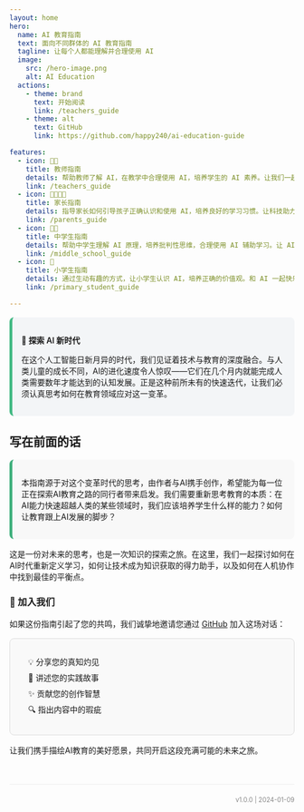 ```yaml
---
layout: home
hero:
  name: AI 教育指南
  text: 面向不同群体的 AI 教育指南
  tagline: 让每个人都能理解并合理使用 AI
  image:
    src: /hero-image.png
    alt: AI Education
  actions:
    - theme: brand
      text: 开始阅读
      link: /teachers_guide
    - theme: alt
      text: GitHub
      link: https://github.com/happy240/ai-education-guide

features:
  - icon: 👨‍🏫
    title: 教师指南
    details: 帮助教师了解 AI，在教学中合理使用 AI，培养学生的 AI 素养。让我们一起探索如何将 AI 融入现代教育实践。
    link: /teachers_guide
  - icon: 👨‍👩‍👧‍👦
    title: 家长指南
    details: 指导家长如何引导孩子正确认识和使用 AI，培养良好的学习习惯。让科技助力孩子的健康成长。
    link: /parents_guide
  - icon: 👨‍🎓
    title: 中学生指南
    details: 帮助中学生理解 AI 原理，培养批判性思维，合理使用 AI 辅助学习。让 AI 成为你的学习助手。
    link: /middle_school_guide
  - icon: 👶
    title: 小学生指南
    details: 通过生动有趣的方式，让小学生认识 AI，培养正确的价值观。和 AI 一起快乐学习！
    link: /primary_student_guide 

---
```


<div class="custom-container tip">
  <p class="custom-container-title">🌟 探索 AI 新时代</p>
  <p>在这个人工智能日新月异的时代，我们见证着技术与教育的深度融合。与人类儿童的成长不同，AI的进化速度令人惊叹——它们在几个月内就能完成人类需要数年才能达到的认知发展。正是这种前所未有的快速迭代，让我们必须认真思考如何在教育领域应对这一变革。</p>
</div>

## 写在前面的话

<div class="custom-container info">
  <p>本指南源于对这个变革时代的思考，由作者与AI携手创作，希望能为每一位正在探索AI教育之路的同行者带来启发。我们需要重新思考教育的本质：在AI能力快速超越人类的某些领域时，我们应该培养学生什么样的能力？如何让教育跟上AI发展的脚步？</p>
</div>

这是一份对未来的思考，也是一次知识的探索之旅。在这里，我们一起探讨如何在AI时代重新定义学习，如何让技术成为知识获取的得力助手，以及如何在人机协作中找到最佳的平衡点。

### 🤝 加入我们

如果这份指南引起了您的共鸣，我们诚挚地邀请您通过 [GitHub](https://github.com/happy240/ai-education-guide) 加入这场对话：

<div class="custom-container details">
  <ul>
    <li>💡 分享您的真知灼见</li>
    <li>📖 讲述您的实践故事</li>
    <li>✨ 贡献您的创作智慧</li>
    <li>🔍 指出内容中的瑕疵</li>
  </ul>
</div>

让我们携手描绘AI教育的美好愿景，共同开启这段充满可能的未来之旅。

<style>
.custom-container {
  padding: 1rem;
  border-radius: 8px;
  margin: 1rem 0;
}
.tip {
  background-color: #f3f5f7;
  border-left: 5px solid #42b983;
}
.info {
  background-color: #f8f8f8;
  border-left: 5px solid #3eaf7c;
}
.details {
  background-color: #f9f9f9;
  border: 1px solid #ddd;
}
.custom-container-title {
  font-weight: 600;
  margin-bottom: 0.5rem;
}
.details ul {
  list-style: none;
  padding-left: 1rem;
}
.details li {
  margin: 0.5rem 0;
}
</style>

<div style="text-align: right; font-size: 0.8em; color: #888; margin-top: 50px; padding-top: 20px; border-top: 1px solid #eee;">
v1.0.0 | 2024-01-09
</div> 